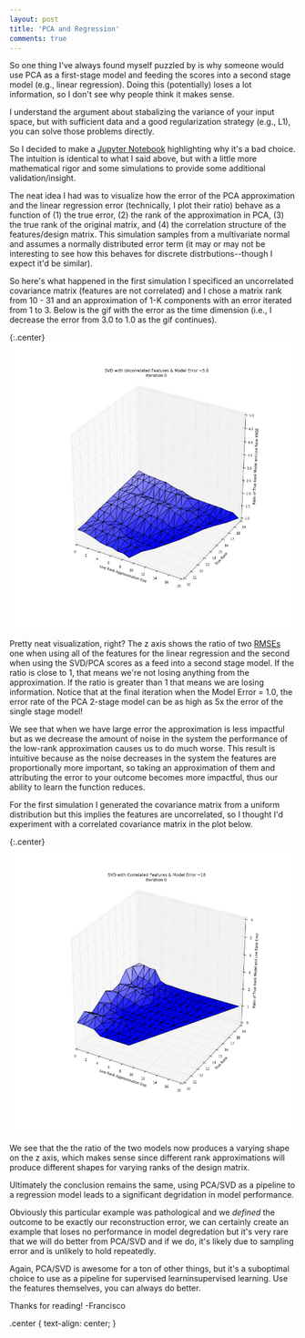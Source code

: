 ```yaml
---
layout: post
title: 'PCA and Regression'
comments: true
---
```


So one thing I've always found myself puzzled by is why someone would use PCA as a first-stage model and feeding the scores into a second stage model (e.g., linear regression). Doing this (potentially) loses a lot information, so I don't see why people think it makes sense. 

I understand the argument about stabalizing the variance of your input space, but with sufficient data and a good regularization strategy (e.g., L1), you can solve those problems directly. 

So I decided to make a [Jupyter Notebook](https://github.com/franciscojavierarceo/Python/blob/master/SVD%20and%20Regression.ipynb) highlighting why it's a bad choice. The intuition is identical to what I said above, but with a little more mathematical rigor and some simulations to provide some additional validation/insight. 

The neat idea I had was to visualize how the error of the PCA approximation and the linear regression error (technically, I plot their ratio) behave as a function of (1) the true error, (2) the rank of the approximation in PCA, (3) the true rank of the original matrix, and (4) the correlation structure of the features/design matrix. This simulation samples from a multivariate normal and assumes a normally distributed error term (it may or may not be interesting to see how this behaves for discrete distrbutions--though I expect it'd be similar).

So here's what happened in the first simulation I specificed an uncorrelated covariance matrix (features are not correlated) and I chose a matrix rank from 10 - 31 and an approximation of 1-K components with an error iterated from 1 to 3. Below is the gif with the error as the time dimension (i.e., I decrease the error from 3.0 to 1.0 as the gif continues).

{:.center}
![Whoaaa a 3d gif with a gradient](/assets/images/3dplot_gif.GIF)

Pretty neat visualization, right? The z axis shows the ratio of two [RMSEs](https://en.wikipedia.org/wiki/Root-mean-square_deviation) one when using all of the features for the linear regression and the second when using the SVD/PCA scores as a feed into a second stage model. If the ratio is close to 1, that means we're not losing anything from the approximation. If the ratio is greater than 1 that means we are losing information. Notice that at the final iteration when the Model Error = 1.0, the error rate of the PCA 2-stage model can be as high as 5x the error of the single stage model!

We see that when we have large error the approximation is less impactful but as we decrease the amount of noise in the system the performance of the low-rank approximation causes us to do much worse. This result is intuitive because as the noise decreases in the system the features are proportionally more important, so taking an approximation of them and attributing the error to your outcome becomes more impactful, thus our ability to learn the function reduces.

For the first simulation I generated the covariance matrix from a uniform distribution but this implies the features are uncorrelated, so I thought I'd experiment with a correlated covariance matrix  in the plot below.

{:.center}
![Even more gif, yay](/assets/images/3dplotcorr_gif.GIF)

We see that the the ratio of the two models now produces a varying shape on the z axis, which makes sense since different rank approximations will produce different shapes for varying ranks of the design matrix. 

Ultimately the conclusion remains the same, using PCA/SVD as a pipeline to a regression model leads to a significant degridation in model performance.

Obviously this particular example was pathological and we *defined* the outcome to be exactly our reconstruction error, we can certainly create an example that loses no performance in model degredation but it's very rare that we will do better from PCA/SVD and if we do, it's likely due to sampling error and is unlikely to hold repeatedly. 

Again, PCA/SVD is awesome for a ton of other things, but it's a suboptimal choice to use as a pipeline for supervised learninsupervised learning. Use the features themselves, you can always do better.

Thanks for reading!
-Francisco

.center {
    text-align: center;
}